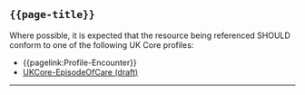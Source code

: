 ## <code>{{page-title}}</code>

Where possible, it is expected that the resource being referenced SHOULD conform to one of the following UK Core profiles:
- {{pagelink:Profile-Encounter}}
- [UKCore-EpisodeOfCare (draft)](https://simplifier.net/guide/UKCoreImplementationGuideAssetsinDevelopment/Home/ProfilesandExtensions/Profile-UKCore-EpisodeOfCare)

---